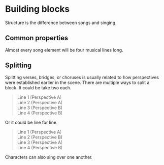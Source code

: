 # Building blocks

Structure is the difference between songs and singing.

## Common properties

Almost every song element will be four musical lines long.

## Splitting

Splitting verses, bridges, or choruses is usually related to how perspectives were established earlier in the scene. There are multiple ways to split a block. It could be take two each.

> Line 1 \(Perspective A\)  
> Line 2 \(Perspective A\)  
> Line 3 \(Perspective B\)  
> Line 4 \(Perspective B\)

Or it could be line for line.

> Line 1 \(Perspective A\)  
> Line 2 \(Perspective B\)  
> Line 3 \(Perspective A\)  
> Line 4 \(Perspective B\)

Characters can also sing over one another.

